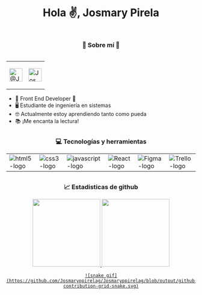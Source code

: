 <div align="center">
  <h1 align="center">Hola ✌, Josmary Pirela</h1>
  </div>
 
  <img src="https://github.com/Josmaryppirelag/Josmarypirelag/blob/ba0bf9d21b8b12f177df33ac45f6ea6e9badd633/FRONT%20END%20DEVELOPER.png" alt="">
  
  ## <h3 align="center">🌠 Sobre mí 🌠</h3> <table align="right">
<tr>
<td>

<a href="https://twitter.com/JosmaryPTech"><img align="center" alt="@JosmaryPTech | Twitter" width="35px" src="https://github.com/Josmaryppirelag/Josmarypirelag/blob/a3dc1d190609a27cb43762df93bd74ba2933b3d9/icons8-twitter-64.png"/></a>

</td>
  <td>

<a href="https://www.linkedin.com/in/josmary-paola-pirela-gonzalez/"><img align="center" alt="Josmary Pirela | Linkedin" width="35px" src="https://github.com/Josmaryppirelag/Josmarypirelag/blob/e69541e9bea8cdea40cc40ce23712eb12f6b9b98/icons8-linkedin-64.png"/></a>

</td>
</tr>
</table>

  - 🌟 Front End Developer 🌟
  - 🖥 Estudiante de ingeniería en sistemas
  - 🤓 Actualmente estoy aprendiendo tanto como pueda
  - 📚 ¡Me encanta la lectura!
  
  ## <h3 align="center">💻 Tecnologías y herramientas </h3>

<table align="center">
<tr>
<td>
<img src="https://github.com/Josmaryppirelag/Josmarypirelag/blob/2da03afdbcf241052b9dc13ce18503a526bcdb81/.github/assets/img/icons8-html5-64.png" alt="html5-logo">
</td>
<td>
<img src="https://github.com/Josmaryppirelag/Josmarypirelag/blob/2da03afdbcf241052b9dc13ce18503a526bcdb81/.github/assets/img/icons8-tipo-de-archivo-css-64.png" alt="css3-logo">
</td> 
<td>
<img src="https://github.com/Josmaryppirelag/Josmarypirelag/blob/2da03afdbcf241052b9dc13ce18503a526bcdb81/.github/assets/img/icons8-javascript-64.png" alt="javascript-logo">
</td> 
<td>
<img src="https://github.com/Josmaryppirelag/Josmarypirelag/blob/2da03afdbcf241052b9dc13ce18503a526bcdb81/.github/assets/img/icons8-reaccionar-nativo-64.png" alt="React-logo">
</td> 
<td>
<img src="https://github.com/Josmaryppirelag/Josmarypirelag/blob/2da03afdbcf241052b9dc13ce18503a526bcdb81/.github/assets/img/icons8-figma-64.png" alt="Figma-logo">
</td> 
<td>
<img src="https://github.com/Josmaryppirelag/Josmarypirelag/blob/2da03afdbcf241052b9dc13ce18503a526bcdb81/.github/assets/img/icons8-trello-64.png" alt="Trello-logo">
</td>
 </tr> 
 </table>

  ## <h3 align="center">📈 Estadisticas de github</h3>
<div align="center">
  <a href="https://github.com/Josmaryppirelag">
  <img height="180em" src="https://github-readme-stats.vercel.app/api?username=Josmaryppirelag&show_icons=true&theme=radical&include_all_commits=true&count_private=true"/>
  <img height="180em" src="https://github-readme-stats.vercel.app/api/top-langs/?username=Josmaryppirelag&layout=compact&langs_count=7&theme=radical"/>
    
    ![snake gif](https://github.com/Josmaryppirelag/Josmaryppirelag/blob/output/github-contribution-grid-snake.svg)
</div>
</div>
